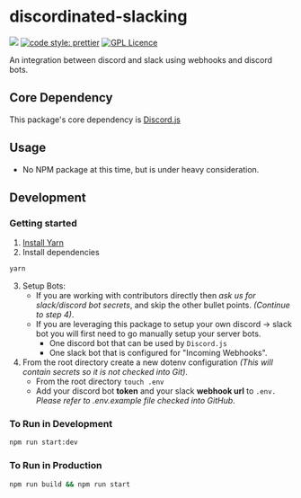 # discordinated-slacking

![](https://github.com/jimboslicethat/discordinated-slacking/workflows/Build%20Test%20&%20Publish/badge.svg)
[![code style: prettier](https://img.shields.io/badge/code_style-prettier-ff69b4.svg?style=flat-square)](https://github.com/prettier/prettier)
[![GPL Licence](https://badges.frapsoft.com/os/gpl/gpl.png?v=102)](https://opensource.org/licenses/GPL-3.0/)

An integration between discord and slack using webhooks and discord bots.

## Core Dependency

This package's core dependency is [Discord.js](https://discordjs.guide/)

## Usage
- No NPM package at this time, but is under heavy consideration.

## Development

### Getting started
1. [Install Yarn](https://yarnpkg.com/getting-started)
2. Install dependencies
```sh
yarn
```
3. Setup Bots:
   - If you are working with contributors directly then _ask us for slack/discord bot secrets_, and skip the other bullet points. _(Continue to step 4)_.
   - If you are leveraging this package to setup your own discord -> slack bot you will first need to go manually setup your server bots.
       - One discord bot that can be used by `Discord.js`
       - One slack bot that is configured for "Incoming Webhooks".
4. From the root directory create a new dotenv configuration _(This will contain secrets so it is not checked into Git)_.
    - From the root directory `touch .env`
    - Add your discord bot **token** and your slack **webhook url** to `.env.` _Please refer to .env.example file checked into GitHub_.

### To Run in Development

```sh
npm run start:dev
```

### To Run in Production

```sh
npm run build && npm run start
```
